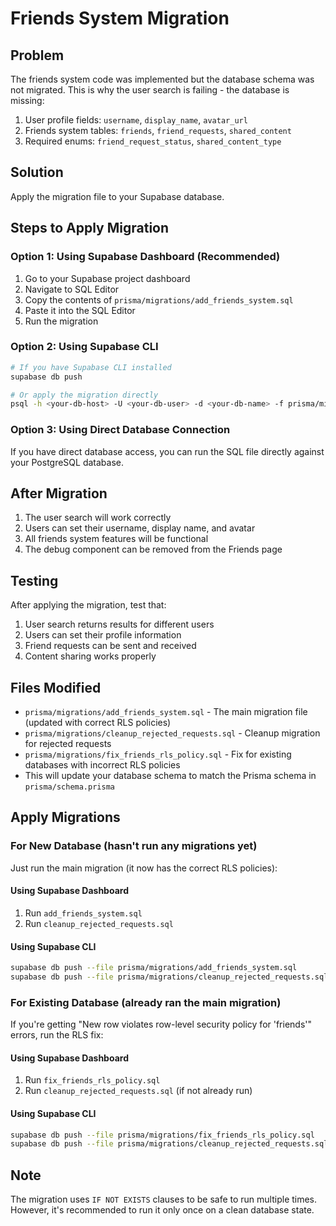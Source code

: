 # Friends System Migration

## Problem

The friends system code was implemented but the database schema was not migrated. This is why the user search is failing - the database is missing:

1. User profile fields: `username`, `display_name`, `avatar_url`
2. Friends system tables: `friends`, `friend_requests`, `shared_content`
3. Required enums: `friend_request_status`, `shared_content_type`

## Solution

Apply the migration file to your Supabase database.

## Steps to Apply Migration

### Option 1: Using Supabase Dashboard (Recommended)
1. Go to your Supabase project dashboard
2. Navigate to SQL Editor
3. Copy the contents of `prisma/migrations/add_friends_system.sql`
4. Paste it into the SQL Editor
5. Run the migration

### Option 2: Using Supabase CLI
```bash
# If you have Supabase CLI installed
supabase db push

# Or apply the migration directly
psql -h <your-db-host> -U <your-db-user> -d <your-db-name> -f prisma/migrations/add_friends_system.sql
```

### Option 3: Using Direct Database Connection
If you have direct database access, you can run the SQL file directly against your PostgreSQL database.

## After Migration

1. The user search will work correctly
2. Users can set their username, display name, and avatar
3. All friends system features will be functional
4. The debug component can be removed from the Friends page

## Testing

After applying the migration, test that:
1. User search returns results for different users
2. Users can set their profile information
3. Friend requests can be sent and received
4. Content sharing works properly

## Files Modified

- `prisma/migrations/add_friends_system.sql` - The main migration file (updated with correct RLS policies)
- `prisma/migrations/cleanup_rejected_requests.sql` - Cleanup migration for rejected requests
- `prisma/migrations/fix_friends_rls_policy.sql` - Fix for existing databases with incorrect RLS policies
- This will update your database schema to match the Prisma schema in `prisma/schema.prisma`

## Apply Migrations

### For New Database (hasn't run any migrations yet)
Just run the main migration (it now has the correct RLS policies):

#### Using Supabase Dashboard
1. Run `add_friends_system.sql`
2. Run `cleanup_rejected_requests.sql`

#### Using Supabase CLI
```bash
supabase db push --file prisma/migrations/add_friends_system.sql
supabase db push --file prisma/migrations/cleanup_rejected_requests.sql
```

### For Existing Database (already ran the main migration)
If you're getting "New row violates row-level security policy for 'friends'" errors, run the RLS fix:

#### Using Supabase Dashboard
1. Run `fix_friends_rls_policy.sql`
2. Run `cleanup_rejected_requests.sql` (if not already run)

#### Using Supabase CLI
```bash
supabase db push --file prisma/migrations/fix_friends_rls_policy.sql
supabase db push --file prisma/migrations/cleanup_rejected_requests.sql
```

## Note

The migration uses `IF NOT EXISTS` clauses to be safe to run multiple times. However, it's recommended to run it only once on a clean database state. 